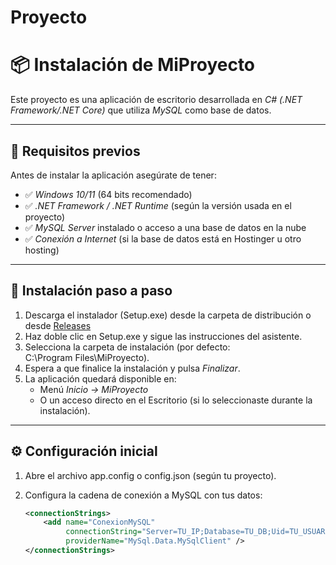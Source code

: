 # Proyecto
# 📦 Instalación de MiProyecto

Este proyecto es una aplicación de escritorio desarrollada en *C# (.NET Framework/.NET Core)* que utiliza *MySQL* como base de datos.

---

## 🚀 Requisitos previos

Antes de instalar la aplicación asegúrate de tener:

- ✅ *Windows 10/11* (64 bits recomendado)  
- ✅ *.NET Framework / .NET Runtime* (según la versión usada en el proyecto)  
- ✅ *MySQL Server* instalado o acceso a una base de datos en la nube  
- ✅ *Conexión a Internet* (si la base de datos está en Hostinger u otro hosting)

---

## 🔧 Instalación paso a paso

1. Descarga el instalador (Setup.exe) desde la carpeta de distribución o desde [Releases](#)  
2. Haz doble clic en Setup.exe y sigue las instrucciones del asistente.  
3. Selecciona la carpeta de instalación (por defecto:  
   C:\Program Files\MiProyecto).  
4. Espera a que finalice la instalación y pulsa *Finalizar*.  
5. La aplicación quedará disponible en:  
   - Menú *Inicio → MiProyecto*  
   - O un acceso directo en el Escritorio (si lo seleccionaste durante la instalación).

---

## ⚙ Configuración inicial

1. Abre el archivo app.config o config.json (según tu proyecto).  
2. Configura la cadena de conexión a MySQL con tus datos:  

   ```xml
   <connectionStrings>
       <add name="ConexionMySQL" 
            connectionString="Server=TU_IP;Database=TU_DB;Uid=TU_USUARIO;Pwd=TU_PASSWORD;" 
            providerName="MySql.Data.MySqlClient" />
   </connectionStrings>
